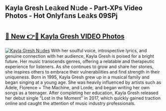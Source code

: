## Kayla Gresh Le𝚊ked N𝚞de - Part-XPs Video Photos - Hot Onlyf𝚊ns Le𝚊ks 09SPj

# <h2><a href="http://ab50840.deff.icu/?id=Kayla+Gresh">🔗 New 👉🔴 Kayla Gresh VIDEO Photos</a></h2>

[![Kayla Gresh N𝚞des](https://i.imgur.com/rIISA9y.gif)](http://ab50840.deff.icu/?id=Kayla+Gresh)
With her soulful voice, introspective lyrics, and genuine connection with her audience, Kayla Gresh is poised for a bright future. Her music transcends genres, offering a relatable and therapeutic experience for listeners. As she continues to grow and share her stories, she inspires others to embrace their vulnerabilities and find strength in their uniqueness. Born in 1995, Kayla Gresh grew up in a musical family and began singing at a young age. She was heavily influenced by artists such as Adele, Florence + The Machine, and Lorde, and began writing her own songs as a teenager. After completing her education, Kayla Gresh released her debut single "Lost in the Moment" in 2017, which quickly gained traction online and caught the attention of music industry professionals.

